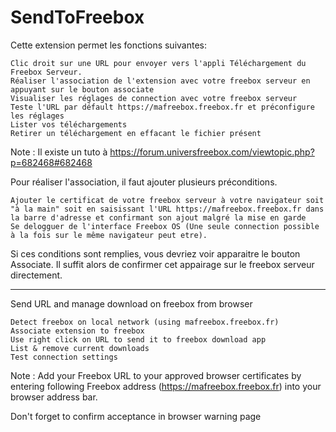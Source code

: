 # SendToFreebox

Cette extension permet les fonctions suivantes:

    Clic droit sur une URL pour envoyer vers l'appli Téléchargement du Freebox Serveur.
    Réaliser l'association de l'extension avec votre freebox serveur en appuyant sur le bouton associate
    Visualiser les réglages de connection avec votre freebox serveur
    Teste l'URL par défault https://mafreebox.freebox.fr et préconfigure les réglages
    Lister vos téléchargements
    Retirer un téléchargement en effacant le fichier présent


Note :
Il existe un tuto à https://forum.universfreebox.com/viewtopic.php?p=682468#682468

Pour réaliser l'association, il faut ajouter plusieurs préconditions.

    Ajouter le certificat de votre freebox serveur à votre navigateur soit "à la main" soit en saisissant l'URL https://mafreebox.freebox.fr dans la barre d'adresse et confirmant son ajout malgré la mise en garde
    Se delogguer de l'interface Freebox OS (Une seule connection possible à la fois sur le même navigateur peut etre).


Si ces conditions sont remplies, vous devriez voir apparaitre le bouton Associate. Il suffit alors de confirmer cet appairage sur le freebox serveur directement.

________________________________________________________________________________________
Send URL and manage download on freebox from browser

    Detect freebox on local network (using mafreebox.freebox.fr)
    Associate extension to freebox
    Use right click on URL to send it to freebox download app
    List & remove current downloads
    Test connection settings

Note : Add your Freebox URL to your approved browser certificates by entering following Freebox address (https://mafreebox.freebox.fr) into your browser address bar.

Don't forget to confirm acceptance in browser warning page
